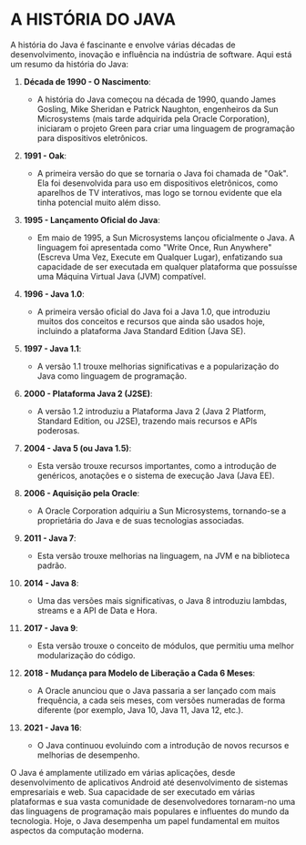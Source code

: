 # A HISTÓRIA DO JAVA
A história do Java é fascinante e envolve várias décadas de desenvolvimento, inovação e influência na indústria de software. Aqui está um resumo da história do Java:

1. **Década de 1990 - O Nascimento**:
   - A história do Java começou na década de 1990, quando James Gosling, Mike Sheridan e Patrick Naughton, engenheiros da Sun Microsystems (mais tarde adquirida pela Oracle Corporation), iniciaram o projeto Green para criar uma linguagem de programação para dispositivos eletrônicos.

2. **1991 - Oak**:
   - A primeira versão do que se tornaria o Java foi chamada de "Oak". Ela foi desenvolvida para uso em dispositivos eletrônicos, como aparelhos de TV interativos, mas logo se tornou evidente que ela tinha potencial muito além disso.

3. **1995 - Lançamento Oficial do Java**:
   - Em maio de 1995, a Sun Microsystems lançou oficialmente o Java. A linguagem foi apresentada como "Write Once, Run Anywhere" (Escreva Uma Vez, Execute em Qualquer Lugar), enfatizando sua capacidade de ser executada em qualquer plataforma que possuísse uma Máquina Virtual Java (JVM) compatível.

4. **1996 - Java 1.0**:
   - A primeira versão oficial do Java foi a Java 1.0, que introduziu muitos dos conceitos e recursos que ainda são usados hoje, incluindo a plataforma Java Standard Edition (Java SE).

5. **1997 - Java 1.1**:
   - A versão 1.1 trouxe melhorias significativas e a popularização do Java como linguagem de programação.

6. **2000 - Plataforma Java 2 (J2SE)**:
   - A versão 1.2 introduziu a Plataforma Java 2 (Java 2 Platform, Standard Edition, ou J2SE), trazendo mais recursos e APIs poderosas.

7. **2004 - Java 5 (ou Java 1.5)**:
   - Esta versão trouxe recursos importantes, como a introdução de genéricos, anotações e o sistema de execução Java (Java EE).

8. **2006 - Aquisição pela Oracle**:
   - A Oracle Corporation adquiriu a Sun Microsystems, tornando-se a proprietária do Java e de suas tecnologias associadas.

9. **2011 - Java 7**:
   - Esta versão trouxe melhorias na linguagem, na JVM e na biblioteca padrão.

10. **2014 - Java 8**:
    - Uma das versões mais significativas, o Java 8 introduziu lambdas, streams e a API de Data e Hora.

11. **2017 - Java 9**:
    - Esta versão trouxe o conceito de módulos, que permitiu uma melhor modularização do código.

12. **2018 - Mudança para Modelo de Liberação a Cada 6 Meses**:
    - A Oracle anunciou que o Java passaria a ser lançado com mais frequência, a cada seis meses, com versões numeradas de forma diferente (por exemplo, Java 10, Java 11, Java 12, etc.).

13. **2021 - Java 16**:
    - O Java continuou evoluindo com a introdução de novos recursos e melhorias de desempenho.

O Java é amplamente utilizado em várias aplicações, desde desenvolvimento de aplicativos Android até desenvolvimento de sistemas empresariais e web. Sua capacidade de ser executado em várias plataformas e sua vasta comunidade de desenvolvedores tornaram-no uma das linguagens de programação mais populares e influentes do mundo da tecnologia. Hoje, o Java desempenha um papel fundamental em muitos aspectos da computação moderna.